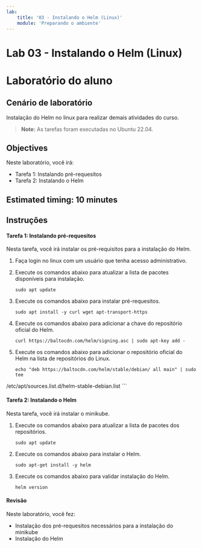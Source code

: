 ```yaml
---
lab:
    title: '03 - Instalando o Helm (Linux)'
    module: 'Preparando o ambiente'
---
```


# Lab 03 - Instalando o Helm (Linux)

# Laboratório do aluno

## Cenário de laboratório

Instalação do Helm no linux para realizar demais atividades do curso.

>**Note:** As tarefas foram executadas no Ubuntu 22.04.

## Objectives

Neste laboratório, você irá:

+ Tarefa 1: Instalando pré-requesitos
+ Tarefa 2: Instalando o Helm

## Estimated timing: 10 minutes

## Instruções

#### Tarefa 1: Instalando pré-requesitos

Nesta tarefa, você irá instalar os pré-requisitos para a instalação do Helm.

1. Faça login no linux com um usuário que tenha acesso administrativo.

1. Execute os comandos abaixo para atualizar a lista de pacotes disponíveis para instalação.

    ```shell
    sudo apt update
    ```

1. Execute os comandos abaixo para instalar pré-requesitos.

    ```shell
    sudo apt install -y curl wget apt-transport-https
    ```

1. Execute os comandos abaixo para adicionar a chave do repositório oficial do Helm.

    ```shell
    curl https://baltocdn.com/helm/signing.asc | sudo apt-key add -
    ```

1. Execute os comandos abaixo para adicionar o repositório oficial do Helm na lista de repositórios do Linux.

    ```shell
    echo "deb https://baltocdn.com/helm/stable/debian/ all main" | sudo tee
/etc/apt/sources.list.d/helm-stable-debian.list
    ```

#### Tarefa 2: Instalando o Helm

Nesta tarefa, você irá instalar o minikube.

1. Execute os comandos abaixo para atualizar a lista de pacotes dos repositórios.

    ```shell
    sudo apt update
    ```

1. Execute os comandos abaixo para instalar o Helm.

    ```shell
    sudo apt-get install -y helm
    ```

1. Execute os comandos abaixo para validar instalação do Helm.

    ```shell
    helm version
    ```

#### Revisão

Neste laboratório, você fez:

- Instalação dos pré-requesitos necessários para a instalação do minikube
- Instalação do Helm